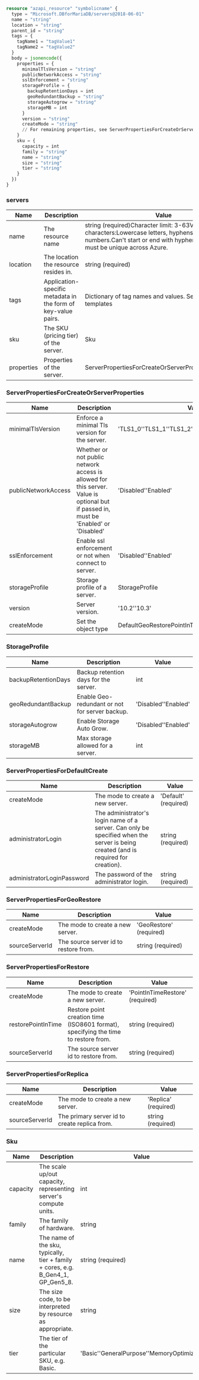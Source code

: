 ```terraform
resource "azapi_resource" "symbolicname" {
  type = "Microsoft.DBforMariaDB/servers@2018-06-01"
  name = "string"
  location = "string"
  parent_id = "string"
  tags = {
    tagName1 = "tagValue1"
    tagName2 = "tagValue2"
  }
  body = jsonencode({
    properties = {
      minimalTlsVersion = "string"
      publicNetworkAccess = "string"
      sslEnforcement = "string"
      storageProfile = {
        backupRetentionDays = int
        geoRedundantBackup = "string"
        storageAutogrow = "string"
        storageMB = int
      }
      version = "string"
      createMode = "string"
      // For remaining properties, see ServerPropertiesForCreateOrServerProperties objects
    }
    sku = {
      capacity = int
      family = "string"
      name = "string"
      size = "string"
      tier = "string"
    }
  })
}

```

### servers

| Name | Description | Value |
|-|-|-|
| name | The resource name | string (required)Character limit: 3-63Valid characters:Lowercase letters, hyphens and numbers.Can't start or end with hyphen.Resource name must be unique across Azure. |
| location | The location the resource resides in. | string (required) |
| tags | Application-specific metadata in the form of key-value pairs. | Dictionary of tag names and values. SeeTags in templates |
| sku | The SKU (pricing tier) of the server. | Sku |
| properties | Properties of the server. | ServerPropertiesForCreateOrServerProperties(required) |


### ServerPropertiesForCreateOrServerProperties

| Name | Description | Value |
|-|-|-|
| minimalTlsVersion | Enforce a minimal Tls version for the server. | 'TLS1_0''TLS1_1''TLS1_2''TLSEnforcementDisabled' |
| publicNetworkAccess | Whether or not public network access is allowed for this server. Value is optional but if passed in, must be 'Enabled' or 'Disabled' | 'Disabled''Enabled' |
| sslEnforcement | Enable ssl enforcement or not when connect to server. | 'Disabled''Enabled' |
| storageProfile | Storage profile of a server. | StorageProfile |
| version | Server version. | '10.2''10.3' |
| createMode | Set the object type | DefaultGeoRestorePointInTimeRestoreReplica(required) |


### StorageProfile

| Name | Description | Value |
|-|-|-|
| backupRetentionDays | Backup retention days for the server. | int |
| geoRedundantBackup | Enable Geo-redundant or not for server backup. | 'Disabled''Enabled' |
| storageAutogrow | Enable Storage Auto Grow. | 'Disabled''Enabled' |
| storageMB | Max storage allowed for a server. | int |


### ServerPropertiesForDefaultCreate

| Name | Description | Value |
|-|-|-|
| createMode | The mode to create a new server. | 'Default' (required) |
| administratorLogin | The administrator's login name of a server. Can only be specified when the server is being created (and is required for creation). | string (required) |
| administratorLoginPassword | The password of the administrator login. | string (required) |


### ServerPropertiesForGeoRestore

| Name | Description | Value |
|-|-|-|
| createMode | The mode to create a new server. | 'GeoRestore' (required) |
| sourceServerId | The source server id to restore from. | string (required) |


### ServerPropertiesForRestore

| Name | Description | Value |
|-|-|-|
| createMode | The mode to create a new server. | 'PointInTimeRestore' (required) |
| restorePointInTime | Restore point creation time (ISO8601 format), specifying the time to restore from. | string (required) |
| sourceServerId | The source server id to restore from. | string (required) |


### ServerPropertiesForReplica

| Name | Description | Value |
|-|-|-|
| createMode | The mode to create a new server. | 'Replica' (required) |
| sourceServerId | The primary server id to create replica from. | string (required) |


### Sku

| Name | Description | Value |
|-|-|-|
| capacity | The scale up/out capacity, representing server's compute units. | int |
| family | The family of hardware. | string |
| name | The name of the sku, typically, tier + family + cores, e.g. B_Gen4_1, GP_Gen5_8. | string (required) |
| size | The size code, to be interpreted by resource as appropriate. | string |
| tier | The tier of the particular SKU, e.g. Basic. | 'Basic''GeneralPurpose''MemoryOptimized' |


